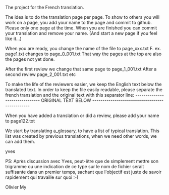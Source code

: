 The project for the French translation.

The idea is to do the translation page per page.
To show to others you will work on a page, you add your name to the page and commit to github.
Please only one page at the time. When you are finished you can commit your translation and remove your name.
(And start a new page if you feel like it...)

When you are ready, you change the name of the file to page_xxx.txt
F. ex. page1.txt changes to page_0_001.txt
That way the pages at the top are also the pages not yet done.

After the first review we change that same page to page_1_001.txt
After a second review page_2_001.txt
etc

To make the life of the reviewers easier, we keep the English text below the translated text. In order to keep the file easily readable, please separate the french translation and the original text with this separator line:
------------------------------- ORIGINAL TEXT BELOW -----------------------------------------------

When you have added a translation or did a review, please add your name to page122.txt

We start by translating a_glossary, to have a list of typical translation.
This list was created by previous translations, when we need other words, we can add them.



yves

PS: Après discussion avec Yves, peut-être que de simplement mettre son trigramme ou une indication de ce type sur le nom de fichier serait suffisante dans un premier temps, sachant que l'objectif est juste de savoir rapidement qui travaille sur quoi :-)

Olivier My
